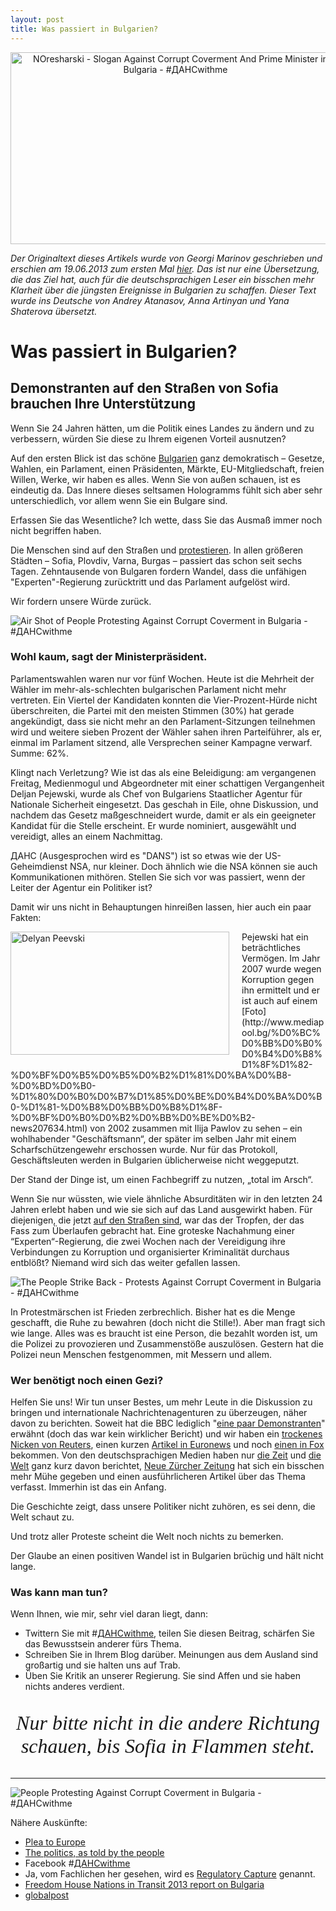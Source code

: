 ```yaml
---
layout: post
title: Was passiert in Bulgarien?
---
```


<div style="display: block; text-align: center;">
	<img src="../../../images/2013-06-20-was-passiert-in-bulgarien/noresharski.png" alt="NOresharski - Slogan Against Corrupt Coverment And Prime Minister in Bulgaria - #ДАНСwithme" style="width: 528px; height: 307px;" />
</div>

_Der Originaltext dieses Artikels wurde von Georgi Marinov geschrieben und erschien am 19.06.2013 zum ersten Mal [hier](https://medium.com/better-humans/d289c6e1392). Das ist nur eine Übersetzung, die das Ziel hat, auch für die deutschsprachigen Leser ein bisschen mehr Klarheit über die jüngsten Ereignisse in Bulgarien zu schaffen. Dieser Text wurde ins Deutsche von Andrey Atanasov, Anna Artinyan und Yana Shaterova übersetzt._

# Was passiert in Bulgarien?

## Demonstranten auf den Straßen von Sofia brauchen Ihre Unterstützung

Wenn Sie 24 Jahren hätten, um die Politik eines Landes zu ändern und zu verbessern, würden Sie diese zu Ihrem eigenen Vorteil ausnutzen?

Auf den ersten Blick ist das schöne [Bulgarien](http://de.wikipedia.org/wiki/Bulgarien) ganz demokratisch – Gesetze, Wahlen, ein Parlament, einen Präsidenten, Märkte, EU-Mitgliedschaft, freien Willen, Werke, wir haben es alles. Wenn Sie von außen schauen, ist es eindeutig da. Das Innere dieses seltsamen Hologramms fühlt sich aber sehr unterschiedlich, vor allem wenn Sie ein Bulgare sind.

Erfassen Sie das Wesentliche? Ich wette, dass Sie das Ausmaß immer noch nicht begriffen haben.

Die Menschen sind auf den Straßen und [protestieren](http://www.360cities.net/bg/image/peevski#0.00,0.00,70.0). In allen größeren Städten – Sofia, Plovdiv, Varna, Burgas – passiert das schon seit sechs Tagen. Zehntausende von Bulgaren fordern Wandel, dass die unfähigen "Experten"-Regierung zurücktritt und das Parlament aufgelöst wird.

Wir fordern unsere Würde zurück.

![Air Shot of People Protesting Against Corrupt Coverment in Bulgaria - #ДАНСwithme](../../../images/2013-06-20-was-passiert-in-bulgarien/people-protesting-airshot.jpeg)

### Wohl kaum, sagt der Ministerpräsident.

Parlamentswahlen waren nur vor fünf Wochen. Heute ist die Mehrheit der Wähler im mehr-als-schlechten bulgarischen Parlament nicht mehr vertreten. Ein Viertel der Kandidaten konnten die Vier-Prozent-Hürde nicht überschreiten, die Partei mit den meisten Stimmen (30%) hat gerade angekündigt, dass sie nicht mehr an den Parlament-Sitzungen teilnehmen wird und weitere sieben Prozent der Wähler sahen ihren Parteiführer, als er, einmal im Parlament sitzend, alle Versprechen seiner Kampagne verwarf. Summe: 62%.

Klingt nach Verletzung? Wie ist das als eine Beleidigung: am vergangenen Freitag, Medienmogul und Abgeordneter mit einer schattigen Vergangenheit Deljan Pejewski, wurde als Chef von Bulgariens Staatlicher Agentur für Nationale Sicherheit eingesetzt. Das geschah in Eile, ohne Diskussion, und nachdem das Gesetz maßgeschneidert wurde, damit er als ein geeigneter Kandidat für die Stelle erscheint. Er wurde nominiert, ausgewählt und vereidigt, alles an einem Nachmittag.

ДАНС (Ausgesprochen wird es "DANS") ist so etwas wie der US-Geheimdienst NSA, nur kleiner. Doch ähnlich wie die NSA können sie auch Kommunikationen mithören. Stellen Sie sich vor was passiert, wenn der Leiter der Agentur ein Politiker ist?

Damit wir uns nicht in Behauptungen hinreißen lassen, hier auch ein paar Fakten:

<img src="../../../images/2013-06-20-was-passiert-in-bulgarien/delyan-peevski.jpeg" alt="Delyan Peevski" style="float: left; width: 350px; height: 197px; margin: 0 20px 10px 0;" />
Pejewski hat ein beträchtliches Vermögen. Im Jahr 2007 wurde wegen Korruption gegen ihn ermittelt und er ist auch auf einem [Foto](http://www.mediapool.bg/%D0%BC%D0%BB%D0%B0%D0%B4%D0%B8%D1%8F%D1%82-%D0%BF%D0%B5%D0%B5%D0%B2%D1%81%D0%BA%D0%B8-%D0%BD%D0%B0-%D1%80%D0%B0%D0%B7%D1%85%D0%BE%D0%B4%D0%BA%D0%B0-%D1%81-%D0%B8%D0%BB%D0%B8%D1%8F-%D0%BF%D0%B0%D0%B2%D0%BB%D0%BE%D0%B2-news207634.html) von 2002 zusammen mit Ilija Pawlov zu sehen – ein wohlhabender "Geschäftsmann“, der später im selben Jahr mit einem Scharfschützengewehr erschossen wurde. Nur für das Protokoll, Geschäftsleuten werden in Bulgarien üblicherweise nicht weggeputzt.

Der Stand der Dinge ist, um einen Fachbegriff zu nutzen, „total im Arsch“.

Wenn Sie nur wüssten, wie viele ähnliche Absurditäten wir in den letzten 24 Jahren erlebt haben und wie sie sich auf das Land ausgewirkt haben. Für diejenigen, die jetzt [auf den Straßen sind](http://www.youtube.com/watch?v=jqQiAwQ4jjw), war das der Tropfen, der das Fass zum Überlaufen gebracht hat. Eine groteske Nachahmung einer “Experten“-Regierung, die zwei Wochen nach der Vereidigung ihre Verbindungen zu Korruption und organisierter Kriminalität durchaus entblößt? Niemand wird sich das weiter gefallen lassen.

![The People Strike Back - Protests Against Corrupt Coverment in Bulgaria - #ДАНСwithme](../../../images/2013-06-20-was-passiert-in-bulgarien/the-people-strike-back.jpeg)

In Protestmärschen ist Frieden zerbrechlich. Bisher hat es die Menge geschafft, die Ruhe zu bewahren (doch nicht die Stille!). Aber man fragt sich wie lange. Alles was es braucht ist eine Person, die bezahlt worden ist, um die Polizei zu provozieren und Zusammenstöße auszulösen. Gestern hat die Polizei neun Menschen festgenommen, mit Messern und allem.

### Wer benötigt noch einen Gezi?

Helfen Sie uns! Wir tun unser Bestes, um mehr Leute in die Diskussion zu bringen und internationale Nachrichtenagenturen zu überzeugen, näher davon zu berichten. Soweit hat die BBC lediglich "[eine paar Demonstranten](http://www.bbc.co.uk/news/world-europe-22906827)" erwähnt (doch das war kein wirklicher Bericht) und wir haben ein [trockenes Nicken von Reuters](http://www.reuters.com/assets/print?aid=USBRE95H0N320130618), einen kurzen [Artikel in Euronews](http://euronews.com/2013/06/17/thousands-protest-in-bulgaria-against-two-week-old-government/) und noch [einen in Fox](http://www.foxnews.com/world/2013/06/18/bulgaria-opposition-boycotts-parliament-as-protests-rage/) bekommen. Von den deutschsprachigen Medien haben nur [die Zeit](http://www.zeit.de/news/2013-06/18/bulgarien-erneut-proteste-gegen-bulgariens-neue-regierung-18003603) und [die Welt](http://www.welt.de/newsticker/news1/article117217117/Erneut-Proteste-gegen-Bulgariens-neue-Regierung.html) ganz kurz davon berichtet, [Neue Zürcher Zeitung](http://www.nzz.ch/aktuell/international/bulgariens-buerger-verschaffen-sich-gehoer-1.18101472) hat sich ein bisschen mehr Mühe gegeben und einen ausführlicheren Artikel über das Thema verfasst. Immerhin ist das ein Anfang.

Die Geschichte zeigt, dass unsere Politiker nicht zuhören, es sei denn, die Welt schaut zu.

Und trotz aller Proteste scheint die Welt noch nichts zu bemerken.

Der Glaube an einen positiven Wandel ist in Bulgarien brüchig und hält nicht lange.

### Was kann man tun?

Wenn Ihnen, wie mir, sehr viel daran liegt, dann:

- Twittern Sie mit #[ДАНСwithme](https://twitter.com/search?q=%23%D0%B4%D0%B0%D0%BD%D1%81withme&src=hash), teilen Sie diesen Beitrag, schärfen Sie das Bewusstsein anderer fürs Thema.
- Schreiben Sie in Ihrem Blog darüber. Meinungen aus dem Ausland sind großartig und sie halten uns auf Trab.
- Üben Sie Kritik an unserer Regierung. Sie sind Affen und sie haben nichts anderes verdient.

<p style="text-align: center; font: italic 32px 'Times New Roman', 'Times', serif;">Nur bitte nicht in die andere Richtung schauen, bis Sofia in Flammen steht.</p>

---

![People Protesting Against Corrupt Coverment in Bulgaria - #ДАНСwithme](../../../images/2013-06-20-was-passiert-in-bulgarien/people-protesting.jpeg)

Nähere Auskünfte:

- [Plea to Europe](https://medium.com/better-humans/6644463c9a96)
- [The politics, as told by the people](http://iliatemelkov.wordpress.com/2013/06/18/%D0%B4%D0%B0%D0%BD%D1%81withme-or-why-are-bulgarians-protesting/)
- Facebook #[ДАНСwithme](https://www.facebook.com/hashtag/%D0%B4%D0%B0%D0%BD%D1%81withme)
- Ja, vom Fachlichen her gesehen, wird es [Regulatory Capture](http://en.wikipedia.org/wiki/Regulatory_capture) genannt.
- [Freedom House Nations in Transit 2013 report on Bulgaria](http://www.freedomhouse.org/report/nations-transit/2013/bulgaria)
- [globalpost](http://www.globalpost.com/dispatch/news/afp/130618/shaky-start-bulgarias-new-government)
